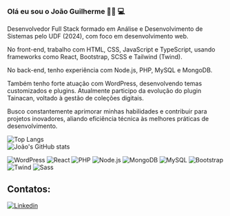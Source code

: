### Olá eu sou o João Guilherme 👋🏾 💻

Desenvolvedor Full Stack formado em Análise e Desenvolvimento de Sistemas pelo UDF (2024), com foco em desenvolvimento web.

No front-end, trabalho com HTML, CSS, JavaScript e TypeScript, usando frameworks como React, Bootstrap, SCSS e Tailwind (Twind).

No back-end, tenho experiência com Node.js, PHP, MySQL e MongoDB.

Também tenho forte atuação com WordPress, desenvolvendo temas customizados e plugins. Atualmente participo da evolução do plugin Tainacan, voltado à gestão de coleções digitais.

Busco constantemente aprimorar minhas habilidades e contribuir para projetos inovadores, aliando eficiência técnica às melhores práticas de desenvolvimento.

![Top Langs](https://github-readme-stats.vercel.app/api/top-langs/?username=joaoguiaguiar&hide_progress=true)  
![João's GitHub stats](https://github-readme-stats.vercel.app/api?username=joaoguiaguiar&show_icons=true&theme=radical)



![WordPress](https://img.shields.io/badge/WordPress-21759B?style=for-the-badge&logo=wordpress&logoColor=white)
![React](https://img.shields.io/badge/React-61DAFB?style=for-the-badge&logo=react&logoColor=black)
![PHP](https://img.shields.io/badge/PHP-777BB4?style=for-the-badge&logo=php&logoColor=white)
![Node.js](https://img.shields.io/badge/Node.js-339933?style=for-the-badge&logo=nodedotjs&logoColor=white)
![MongoDB](https://img.shields.io/badge/MongoDB-47A248?style=for-the-badge&logo=mongodb&logoColor=white)
![MySQL](https://img.shields.io/badge/MySQL-4479A1?style=for-the-badge&logo=mysql&logoColor=white)
![Bootstrap](https://img.shields.io/badge/Bootstrap-7952B3?style=for-the-badge&logo=bootstrap&logoColor=white)
![Twind](https://img.shields.io/badge/Twind-06B6D4?style=for-the-badge&logo=tailwind-css&logoColor=white)
![Sass](https://img.shields.io/badge/Sass-CC6699?style=for-the-badge&logo=sass&logoColor=white)



## Contatos:


[![Linkedin](https://img.shields.io/badge/LinkedIn-0077B5?style=for-the-badge&logo=linkedin&logoColor=white)](https://www.linkedin.com/in/jo%C3%A3o-guilherme-rodrigues-aguiar/)
